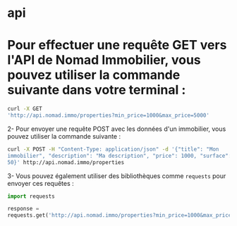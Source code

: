# api
# Pour effectuer une requête GET vers l'API de Nomad Immobilier, vous pouvez utiliser la commande suivante dans votre terminal :
```bash
curl -X GET 
'http://api.nomad.immo/properties?min_price=1000&max_price=5000'
```
2- Pour envoyer une requête POST avec les données d'un immobilier, vous 
pouvez utiliser la commande suivante :
```bash
curl -X POST -H "Content-Type: application/json" -d '{"title": "Mon 
immobilier", "description": "Ma description", "price": 1000, "surface": 
50}' http://api.nomad.immo/properties
```
3- Vous pouvez également utiliser des bibliothèques comme `requests` pour 
envoyer ces requêtes :
```python
import requests

response = 
requests.get('http://api.nomad.immo/properties?min_price=1000&max_price=500requests.get('http://api.nomad.immo/properties?min_price=1000&ma_price=5000000')
```
